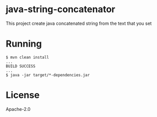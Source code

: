 # java-string-concatenator
This project create java concatenated string from the text that you set

# Running

    $ mvn clean install
    ...
    BUILD SUCCESS
    ...
    $ java -jar target/*-dependencies.jar

# License
Apache-2.0